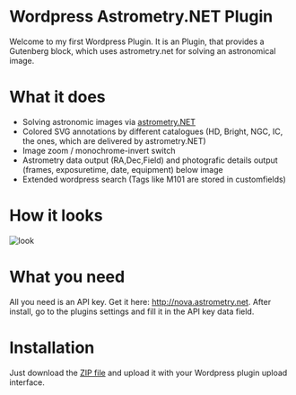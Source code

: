 # Wordpress Astrometry.NET Plugin
Welcome to my first Wordpress Plugin. It is an Plugin, that provides a Gutenberg block, which uses astrometry.net for solving an astronomical image.

# What it does
- Solving astronomic images via [astrometry.NET](http://nova.astrometry.net)
- Colored SVG annotations by different catalogues (HD, Bright, NGC, IC, the ones, which are delivered by astrometry.NET)
- Image zoom / monochrome-invert switch
- Astrometry data output (RA,Dec,Field) and photografic details output (frames, exposuretime, date, equipment) below image
- Extended wordpress search (Tags like M101 are stored in customfields)

# How it looks
![look](https://github.com/RedburnM/WordpressAstrometry/raw/master/assets/example.png)

# What you need
All you need is an API key. Get it here: http://nova.astrometry.net. After install, go to the plugins settings and fill it in the API key data field.

# Installation
Just download the [ZIP file](https://github.com/RedburnM/WordpressAstrometry/archive/master.zip) and upload it with your Wordpress plugin upload interface.
